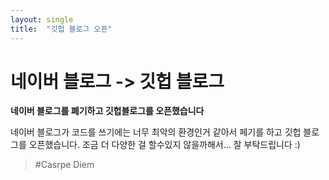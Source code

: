 ```yaml
---
layout: single
title:  "깃헙 블로그 오픈"
---
```


# 네이버 블로그 -> 깃헙 블로그

**네이버 블로그를 폐기하고 깃헙블로그를 오픈했습니다**

네이버 블로그가 코드를 쓰기에는 너무 최악의 환경인거 같아서 페기를 하고 깃헙 블로그를 오픈했습니다.
조금 더 다양한 걸 할수있지 않을까해서...
잘 부탁드립니다 :)

> #Casrpe Diem


